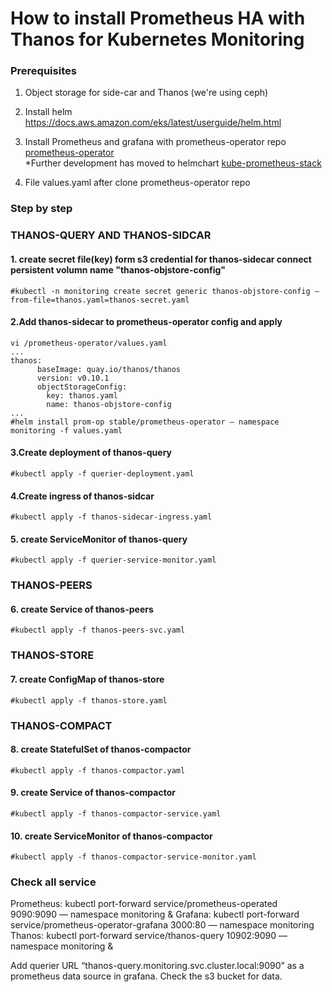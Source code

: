 # How to install Prometheus HA with Thanos for Kubernetes Monitoring
### Prerequisites
1. Object storage for side-car and Thanos (we're using ceph)
2. Install helm https://docs.aws.amazon.com/eks/latest/userguide/helm.html
3. Install Prometheus and grafana with prometheus-operator repo [prometheus-operator](https://github.com/helm/charts/tree/master/stable/prometheus-operator)   
*Further development has moved to helmchart [kube-prometheus-stack](https://github.com/prometheus-community/helm-charts/tree/main/charts/kube-prometheus-stack)

4. File values.yaml after clone prometheus-operator repo

### Step by step
### THANOS-QUERY AND THANOS-SIDCAR
#### 1. create secret file(key) form s3 credential for thanos-sidecar connect persistent volumn name "thanos-objstore-config"
```
#kubectl -n monitoring create secret generic thanos-objstore-config –from-file=thanos.yaml=thanos-secret.yaml
```
#### 2.Add thanos-sidecar to prometheus-operator config and apply
```
vi /prometheus-operator/values.yaml
...
thanos:
      baseImage: quay.io/thanos/thanos
      version: v0.10.1
      objectStorageConfig:
        key: thanos.yaml
        name: thanos-objstore-config
...
#helm install prom-op stable/prometheus-operator — namespace monitoring -f values.yaml
```
#### 3.Create deployment of thanos-query
```
#kubectl apply -f querier-deployment.yaml
```
#### 4.Create ingress of thanos-sidcar
```
#kubectl apply -f thanos-sidecar-ingress.yaml
```
#### 5. create ServiceMonitor of thanos-query
```
#kubectl apply -f querier-service-monitor.yaml
```
### THANOS-PEERS
#### 6. create Service of thanos-peers
```
#kubectl apply -f thanos-peers-svc.yaml
```
### THANOS-STORE
#### 7. create ConfigMap of thanos-store
```
#kubectl apply -f thanos-store.yaml
```
### THANOS-COMPACT
#### 8. create StatefulSet of thanos-compactor
```
#kubectl apply -f thanos-compactor.yaml
```

#### 9. create Service of thanos-compactor
```
#kubectl apply -f thanos-compactor-service.yaml
```

#### 10. create ServiceMonitor of thanos-compactor
```
#kubectl apply -f thanos-compactor-service-monitor.yaml
```
### Check all service
Prometheus:
kubectl port-forward service/prometheus-operated 9090:9090 — namespace monitoring &
Grafana:
kubectl port-forward service/prometheus-operator-grafana 3000:80 — namespace monitoring
Thanos:
kubectl port-forward service/thanos-query 10902:9090 — namespace monitoring &

Add querier URL “thanos-query.monitoring.svc.cluster.local:9090” as a prometheus data source in grafana. Check the s3 bucket for data.